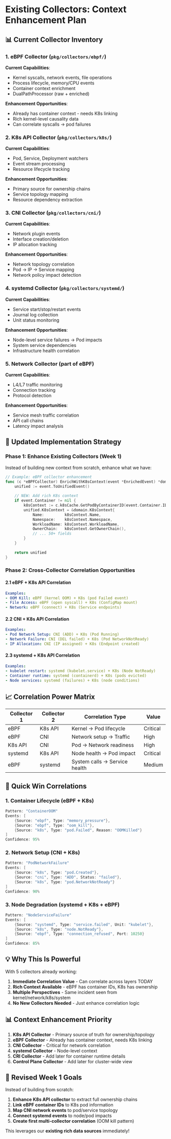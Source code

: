 # Existing Collectors: Context Enhancement Plan

## 📊 Current Collector Inventory

### 1. eBPF Collector (`pkg/collectors/ebpf/`)
**Current Capabilities**:
- Kernel syscalls, network events, file operations
- Process lifecycle, memory/CPU events
- Container context enrichment
- DualPathProcessor (raw + enriched)

**Enhancement Opportunities**:
- Already has container context - needs K8s linking
- Rich kernel-level causality data
- Can correlate syscalls → pod failures

### 2. K8s API Collector (`pkg/collectors/k8s/`)
**Current Capabilities**:
- Pod, Service, Deployment watchers
- Event stream processing
- Resource lifecycle tracking

**Enhancement Opportunities**:
- Primary source for ownership chains
- Service topology mapping
- Resource dependency extraction

### 3. CNI Collector (`pkg/collectors/cni/`)
**Current Capabilities**:
- Network plugin events
- Interface creation/deletion
- IP allocation tracking

**Enhancement Opportunities**:
- Network topology correlation
- Pod → IP → Service mapping
- Network policy impact detection

### 4. systemd Collector (`pkg/collectors/systemd/`)
**Current Capabilities**:
- Service start/stop/restart events
- Journal log collection
- Unit status monitoring

**Enhancement Opportunities**:
- Node-level service failures → Pod impacts
- System service dependencies
- Infrastructure health correlation

### 5. Network Collector (part of eBPF)
**Current Capabilities**:
- L4/L7 traffic monitoring
- Connection tracking
- Protocol detection

**Enhancement Opportunities**:
- Service mesh traffic correlation
- API call chains
- Latency impact analysis

## 🔄 Updated Implementation Strategy

### Phase 1: Enhance Existing Collectors (Week 1)

Instead of building new context from scratch, enhance what we have:

```go
// Example: eBPF collector enhancement
func (c *eBPFCollector) EnrichWithK8sContext(event *EnrichedEvent) *domain.UnifiedEvent {
    unified := event.ToUnifiedEvent()
    
    // NEW: Add rich K8s context
    if event.Container != nil {
        k8sContext := c.k8sCache.GetPodByContainerID(event.Container.ID)
        unified.K8sContext = &domain.K8sContext{
            Name:         k8sContext.Name,
            Namespace:    k8sContext.Namespace,
            WorkloadName: k8sContext.WorkloadName,
            OwnerChain:   k8sContext.GetOwnerChain(),
            // ... 50+ fields
        }
    }
    
    return unified
}
```

### Phase 2: Cross-Collector Correlation Opportunities

#### 2.1 eBPF + K8s API Correlation
```yaml
Examples:
- OOM Kill: eBPF (kernel OOM) + K8s (pod Failed event)
- File Access: eBPF (open syscall) + K8s (ConfigMap mount)
- Network: eBPF (connect) + K8s (Service endpoints)
```

#### 2.2 CNI + K8s API Correlation
```yaml
Examples:
- Pod Network Setup: CNI (ADD) + K8s (Pod Running)
- Network Failure: CNI (DEL failed) + K8s (Pod NetworkNotReady)
- IP Allocation: CNI (IP assigned) + K8s (Endpoint created)
```

#### 2.3 systemd + K8s API Correlation
```yaml
Examples:
- kubelet restart: systemd (kubelet.service) + K8s (Node NotReady)
- Container runtime: systemd (containerd) + K8s (pods evicted)
- Node services: systemd (failures) + K8s (node conditions)
```

## 📈 Correlation Power Matrix

| Collector 1 | Collector 2 | Correlation Type | Value |
|------------|-------------|------------------|--------|
| eBPF | K8s API | Kernel → Pod lifecycle | Critical |
| eBPF | CNI | Network setup → Traffic | High |
| K8s API | CNI | Pod → Network readiness | High |
| systemd | K8s API | Node health → Pod impact | Critical |
| eBPF | systemd | System calls → Service health | Medium |

## 🎯 Quick Win Correlations

### 1. Container Lifecycle (eBPF + K8s)
```go
Pattern: "ContainerOOM"
Events: [
    {Source: "ebpf", Type: "memory_pressure"},
    {Source: "ebpf", Type: "oom_kill"},
    {Source: "k8s", Type: "pod.Failed", Reason: "OOMKilled"}
]
Confidence: 95%
```

### 2. Network Setup (CNI + K8s)
```go
Pattern: "PodNetworkFailure"
Events: [
    {Source: "k8s", Type: "pod.Created"},
    {Source: "cni", Type: "ADD", Status: "failed"},
    {Source: "k8s", Type: "pod.NetworkNotReady"}
]
Confidence: 90%
```

### 3. Node Degradation (systemd + K8s + eBPF)
```go
Pattern: "NodeServiceFailure"
Events: [
    {Source: "systemd", Type: "service.failed", Unit: "kubelet"},
    {Source: "k8s", Type: "node.NotReady"},
    {Source: "ebpf", Type: "connection_refused", Port: 10250}
]
Confidence: 85%
```

## 💡 Why This Is Powerful

With 5 collectors already working:

1. **Immediate Correlation Value** - Can correlate across layers TODAY
2. **Rich Context Available** - eBPF has container IDs, K8s has ownership
3. **Multiple Perspectives** - Same incident seen from kernel/network/k8s/system
4. **No New Collectors Needed** - Just enhance correlation logic

## 📊 Context Enhancement Priority

1. **K8s API Collector** - Primary source of truth for ownership/topology
2. **eBPF Collector** - Already has container context, needs K8s linking
3. **CNI Collector** - Critical for network correlation
4. **systemd Collector** - Node-level context
5. **CRI Collector** - Add later for container runtime details
6. **Control Plane Collector** - Add later for cluster-wide view

## 🚀 Revised Week 1 Goals

Instead of building from scratch:

1. **Enhance K8s API collector** to extract full ownership chains
2. **Link eBPF container IDs** to K8s pod information
3. **Map CNI network events** to pod/service topology
4. **Connect systemd events** to node/pod impacts
5. **Create first multi-collector correlation** (OOM kill pattern)

This leverages our **existing rich data sources** immediately!